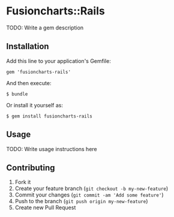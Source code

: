 # Fusioncharts::Rails

TODO: Write a gem description

## Installation

Add this line to your application's Gemfile:

    gem 'fusioncharts-rails'

And then execute:

    $ bundle

Or install it yourself as:

    $ gem install fusioncharts-rails

## Usage

TODO: Write usage instructions here

## Contributing

1. Fork it
2. Create your feature branch (`git checkout -b my-new-feature`)
3. Commit your changes (`git commit -am 'Add some feature'`)
4. Push to the branch (`git push origin my-new-feature`)
5. Create new Pull Request
